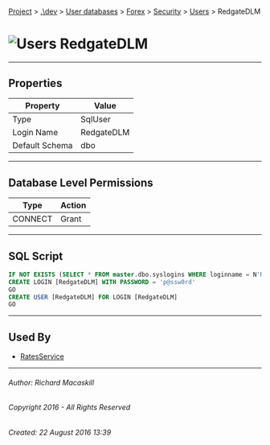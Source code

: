 #### 

[Project](../../../../../index.md) > [.\\dev](../../../../index.md) > [User databases](../../../index.md) > [Forex](../../index.md) > [Security](../index.md) > [Users](Users.md) > RedgateDLM

# ![Users](../../../../../Images/User32.png) RedgateDLM

---

## <a name="#properties"></a>Properties

| Property | Value |
|---|---|
| Type | SqlUser |
| Login Name | RedgateDLM |
| Default Schema | dbo |


---

## <a name="#databaselevelpermissions"></a>Database Level Permissions

| Type | Action |
|---|---|
| CONNECT | Grant |


---

## <a name="#sqlscript"></a>SQL Script

```sql
IF NOT EXISTS (SELECT * FROM master.dbo.syslogins WHERE loginname = N'RedgateDLM')
CREATE LOGIN [RedgateDLM] WITH PASSWORD = 'p@ssw0rd'
GO
CREATE USER [RedgateDLM] FOR LOGIN [RedgateDLM]
GO

```


---

## <a name="#usedby"></a>Used By

* [RatesService](../Roles/Database_Roles/RatesService.md)


---

###### Author:  Richard Macaskill

###### Copyright 2016 - All Rights Reserved

###### Created: 22 August 2016 13:39

